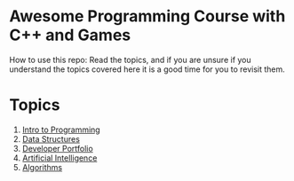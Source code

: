 # Awesome Programming Course with C++ and Games
 
How to use this repo: Read the topics, and if you are unsure if you understand the topics covered here it is a good 
time for you to revisit them.

# Topics
1. [Intro to Programming](intro/README.md)
2. [Data Structures](datastructures/README.md)
3. [Developer Portfolio](portfolio/README.md)
4. [Artificial Intelligence](artificialintelligence/README.md)
5. [Algorithms](algorithms/README.md)

